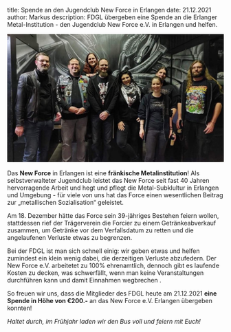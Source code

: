 title: Spende an den Jugendclub New Force in Erlangen
date: 21.12.2021
author: Markus
description: FDGL übergeben eine Spende an die Erlanger Metal-Institution - den Jugendclub New Force e.V. in Erlangen und helfen.


![Gruppenbild New Force](static/img/spendenewforce.jpg#illustration)

Das **New Force** in Erlangen ist eine **fränkische Metalinstitution**! Als selbstverwalteter Jugendclub leistet das New Force seit fast 40 Jahren hervorragende Arbeit und hegt und pflegt die Metal-Subklultur in Erlangen und Umgebung - für viele von uns hat das Force einen wesentlichen Beitrag zur „metallischen Sozialisation“ geleistet. 

Am 18. Dezember hätte das Force sein 39-jähriges Bestehen feiern wollen, stattdessen rief der Trägerverein die Forcier zu einem Getränkeabverkauf zusammen, um Getränke vor dem Verfallsdatum zu retten und die angelaufenen Verluste etwas zu begrenzen.

Bei der FDGL ist man sich schnell einig: wir geben etwas und helfen zumindest ein klein wenig dabei, die derzeitigen Verluste abzufedern. Der New Force e.V. arbeitetet zu 100% ehrenamtlich, dennoch gibt es laufende Kosten zu decken, was schwerfällt, wenn man keine Veranstaltungen durchführen kann und damit Einnahmen wegbrechen .

So freuen wir uns, dass die Mitglieder des FDGL heute am 21.12.2021 **eine Spende in Höhe von €200.-** an das New Force e.V. Erlangen übergeben konnten! 

_Haltet durch, im Frühjahr laden wir den Bus voll und feiern mit Euch!_